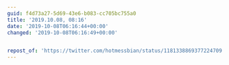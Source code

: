 ```yaml
---
guid: f4d73a27-5d69-43e6-b083-cc705bc755a0
title: '2019.10.08, 08:16'
date: '2019-10-08T06:16:44+00:00'
changed: '2019-10-08T06:16:49+00:00'


repost_of: 'https://twitter.com/hotmessbian/status/1181338869377224709'
---
```


